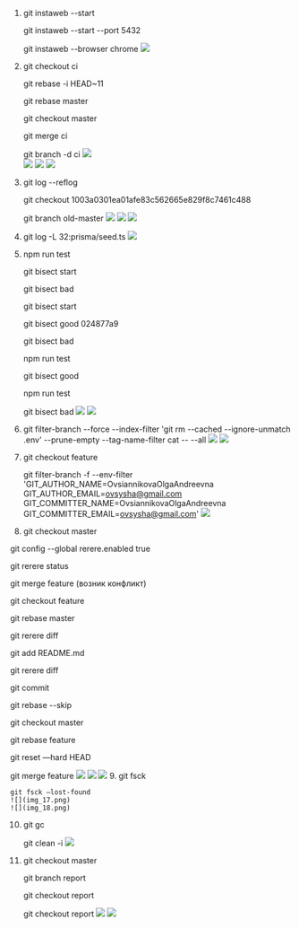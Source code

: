 1. git instaweb --start

    git instaweb --start --port 5432 

    git instaweb --browser chrome
![](img.png)
2.  git checkout ci   

    git rebase -i HEAD~11

    git rebase master   

    git checkout master

    git merge ci

    git branch -d ci
    ![](img_1.png)    
    ![](img_2.png)
    ![](img_3.png)
    ![](img_4.png)
3. git log --reflog

   git checkout 1003a0301ea01afe83c562665e829f8c7461c488 

   git branch old-master
   ![](img_5.png)
   ![](img_6.png)
   ![](img_7.png)
4. git log -L 32:prisma/seed.ts
   ![](img_8.png)
5. npm run test  

   git bisect start

   git bisect bad

   git bisect start

   git bisect good 024877a9

   git bisect bad     

   npm run test  

   git bisect good

   npm run test   

   git bisect bad
   ![](img_9.png)
   ![](img_10.png)
6. git filter-branch --force --index-filter 'git rm --cached --ignore-unmatch .env' --prune-empty --tag-name-filter cat -- --all
   ![](img_11.png)
   ![](img_12.png)
7. git checkout feature

   git filter-branch -f --env-filter 'GIT_AUTHOR_NAME=OvsiannikovaOlgaAndreevna GIT_AUTHOR_EMAIL=ovsysha@gmail.com GIT_COMMITTER_NAME=OvsiannikovaOlgaAndreevna GIT_COMMITTER_EMAIL=ovsysha@gmail.com'
   ![](img_13.png)
8. git checkout master

git config --global rerere.enabled true

git rerere status     

git merge feature (возник конфликт)

git checkout feature

git rebase master

git rerere diff

git add README.md

git rerere diff

git commit

git rebase --skip

git checkout master

git rebase feature

git reset —hard HEAD

git merge feature
![](img_14.png)
![](img_15.png)
![](img_16.png)
9.  git fsck

    git fsck —lost-found
    ![](img_17.png)
    ![](img_18.png)
10. git gc

    git clean -i
    ![](img_19.png)
11. git checkout master

    git branch report

    git checkout report

    git checkout report
    ![](img_20.png)
    ![](img_21.png)
